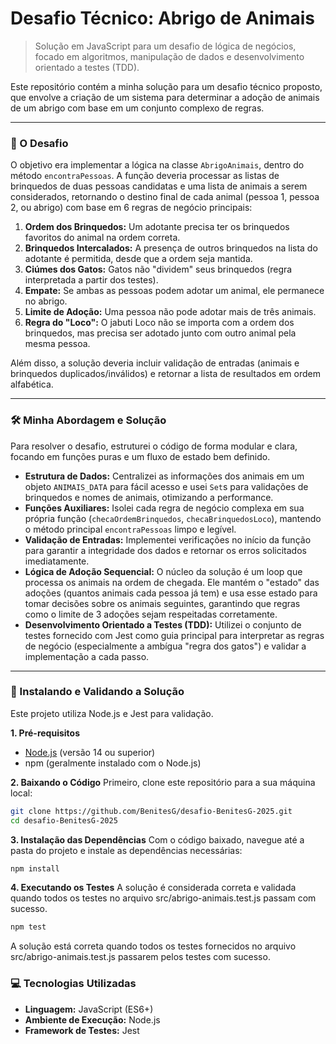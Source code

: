 # Desafio Técnico: Abrigo de Animais

> Solução em JavaScript para um desafio de lógica de negócios, focado em algoritmos, manipulação de dados e desenvolvimento orientado a testes (TDD).

Este repositório contém a minha solução para um desafio técnico proposto, que envolve a criação de um sistema para determinar a adoção de animais de um abrigo com base em um conjunto complexo de regras.

---

### 🎯 O Desafio

O objetivo era implementar a lógica na classe `AbrigoAnimais`, dentro do método `encontraPessoas`. A função deveria processar as listas de brinquedos de duas pessoas candidatas e uma lista de animais a serem considerados, retornando o destino final de cada animal (pessoa 1, pessoa 2, ou abrigo) com base em 6 regras de negócio principais:

1.  **Ordem dos Brinquedos:** Um adotante precisa ter os brinquedos favoritos do animal na ordem correta.
2.  **Brinquedos Intercalados:** A presença de outros brinquedos na lista do adotante é permitida, desde que a ordem seja mantida.
3.  **Ciúmes dos Gatos:** Gatos não "dividem" seus brinquedos (regra interpretada a partir dos testes).
4.  **Empate:** Se ambas as pessoas podem adotar um animal, ele permanece no abrigo.
5.  **Limite de Adoção:** Uma pessoa não pode adotar mais de três animais.
6.  **Regra do "Loco":** O jabuti Loco não se importa com a ordem dos brinquedos, mas precisa ser adotado junto com outro animal pela mesma pessoa.

Além disso, a solução deveria incluir validação de entradas (animais e brinquedos duplicados/inválidos) e retornar a lista de resultados em ordem alfabética.

---

### 🛠️ Minha Abordagem e Solução

Para resolver o desafio, estruturei o código de forma modular e clara, focando em funções puras e um fluxo de estado bem definido.

-   **Estrutura de Dados:** Centralizei as informações dos animais em um objeto `ANIMAIS_DATA` para fácil acesso e usei `Set`s para validações de brinquedos e nomes de animais, otimizando a performance.
-   **Funções Auxiliares:** Isolei cada regra de negócio complexa em sua própria função (`checaOrdemBrinquedos`, `checaBrinquedosLoco`), mantendo o método principal `encontraPessoas` limpo e legível.
-   **Validação de Entradas:** Implementei verificações no início da função para garantir a integridade dos dados e retornar os erros solicitados imediatamente.
-   **Lógica de Adoção Sequencial:** O núcleo da solução é um loop que processa os animais na ordem de chegada. Ele mantém o "estado" das adoções (quantos animais cada pessoa já tem) e usa esse estado para tomar decisões sobre os animais seguintes, garantindo que regras como o limite de 3 adoções sejam respeitadas corretamente.
-   **Desenvolvimento Orientado a Testes (TDD):** Utilizei o conjunto de testes fornecido com Jest como guia principal para interpretar as regras de negócio (especialmente a ambígua "regra dos gatos") e validar a implementação a cada passo.

---

### 🚀 Instalando e Validando a Solução

Este projeto utiliza Node.js e Jest para validação.

**1. Pré-requisitos**
-   [Node.js](https://nodejs.org/en/) (versão 14 ou superior)
-   npm (geralmente instalado com o Node.js)

**2. Baixando o Código**
Primeiro, clone este repositório para a sua máquina local:
```bash
git clone https://github.com/BenitesG/desafio-BenitesG-2025.git
cd desafio-BenitesG-2025
```

**3. Instalação das Dependências**
Com o código baixado, navegue até a pasta do projeto e instale as dependências necessárias:

```bash
npm install
```

**4. Executando os Testes**
A solução é considerada correta e validada quando todos os testes no arquivo src/abrigo-animais.test.js passam com sucesso.
```bash
npm test
```
A solução está correta quando todos os testes fornecidos no arquivo src/abrigo-animais.test.js passarem pelos testes com sucesso.

### 💻 Tecnologias Utilizadas

-   **Linguagem:** JavaScript (ES6+)
-   **Ambiente de Execução:** Node.js
-   **Framework de Testes:** Jest
